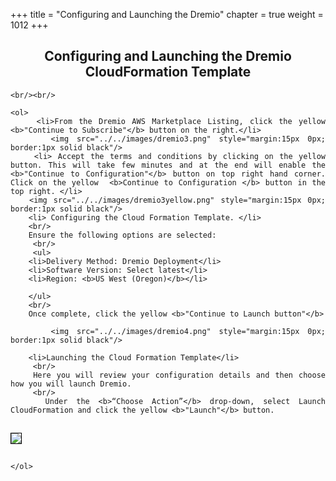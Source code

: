 +++
title = "Configuring and Launching the Dremio"
chapter = true
weight = 1012
+++

<div style="text-align: justify">
    <center><h2>Configuring and Launching the Dremio CloudFormation Template</h2></center>

    
    <br/><br/>
    
    <ol>
        <li>From the Dremio AWS Marketplace Listing, click the yellow <b>"Continue to Subscribe"</b> button on the right.</li>
         <img src="../../images/dremio3.png" style="margin:15px 0px; border:1px solid black"/>
        <li> Accept the terms and conditions by clicking on the yellow button. This will take few minutes and at the end will enable the <b>"Continue to Configuration"</b> button on top right hand corner. Click on the yellow  <b>Continue to Configuration </b> button in the top right. </li>
       <img src="../../images/dremio3yellow.png" style="margin:15px 0px; border:1px solid black"/>
        <li> Configuring the Cloud Formation Template. </li>
        <br/>
        Ensure the following options are selected:
         <br/>
         <ul>
        <li>Delivery Method: Dremio Deployment</li>
        <li>Software Version: Select latest</li>
        <li>Region: <b>US West (Oregon)</b></li>
        
        </ul>
        <br/>
        Once complete, click the yellow <b>"Continue to Launch button"</b>

         <img src="../../images/dremio4.png" style="margin:15px 0px; border:1px solid black"/>

        <li>Launching the Cloud Formation Template</li>
         <br/>
        Here you will review your configuration details and then choose how you will launch Dremio.  
         <br/>
        Under the <b>“Choose Action”</b> drop-down, select Launch CloudFormation and click the yellow <b>"Launch"</b> button. 

<img src="../../images/dremio5.png" style="margin:15px 0px; border:1px solid black"/>

    </ol>

   
</div>
